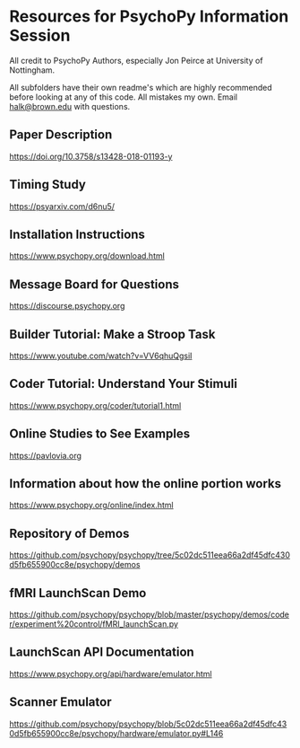# Resources for PsychoPy Information Session
All credit to PsychoPy Authors, especially Jon Peirce at University of Nottingham.

All subfolders have their own readme's which are highly recommended before looking at any of this code.
All mistakes my own.
Email halk@brown.edu with questions.

## Paper Description
https://doi.org/10.3758/s13428-018-01193-y

## Timing Study
https://psyarxiv.com/d6nu5/

## Installation Instructions
https://www.psychopy.org/download.html

## Message Board for Questions
https://discourse.psychopy.org

## Builder Tutorial: Make a Stroop Task
https://www.youtube.com/watch?v=VV6qhuQgsiI

## Coder Tutorial: Understand Your Stimuli
https://www.psychopy.org/coder/tutorial1.html

## Online Studies to See Examples
https://pavlovia.org

## Information about how the online portion works
https://www.psychopy.org/online/index.html

## Repository of Demos
https://github.com/psychopy/psychopy/tree/5c02dc511eea66a2df45dfc430d5fb655900cc8e/psychopy/demos

## fMRI LaunchScan Demo
https://github.com/psychopy/psychopy/blob/master/psychopy/demos/coder/experiment%20control/fMRI_launchScan.py

## LaunchScan API Documentation
https://www.psychopy.org/api/hardware/emulator.html

## Scanner Emulator
https://github.com/psychopy/psychopy/blob/5c02dc511eea66a2df45dfc430d5fb655900cc8e/psychopy/hardware/emulator.py#L146
